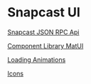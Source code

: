 # Snapcast UI

[Snapcast JSON RPC Api](https://github.com/badaix/snapcast/blob/master/doc/json_rpc_api/control.md)

[Component Library MatUI](https://mui.com/material-ui/react-button/)

[Loading Animations](https://cssloaders.github.io/)

[Icons](https://react-icons.github.io/react-icons)